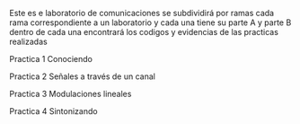Este es e laboratorio de comunicaciones 
se subdividirá por ramas 
cada rama correspondiente a un laboratorio y cada una tiene su parte A y parte B 
dentro de cada una encontrará los codigos y evidencias de las practicas realizadas

Practica 1 Conociendo

Practica 2 Señales a través de un canal

Practica 3 Modulaciones lineales

Practica 4 Sintonizando